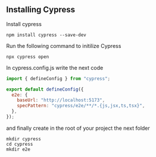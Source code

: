 ## Installing Cypress

Install cypress

```
npm install cypress --save-dev
```

Run the following command to initilize Cypress

```
npx cypress open
```

In cypress.config.js write the next code

```js
import { defineConfig } from "cypress";

export default defineConfig({
  e2e: {
    baseUrl: "http://localhost:5173",
    specPattern: "cypress/e2e/**/*.{js,jsx,ts,tsx}",
  },
});
```

and finally create in the root of your project the next folder

```
mkdir cypress
cd cypress
mkdir e2e
```
